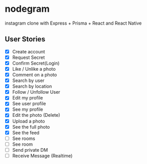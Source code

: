 # nodegram
instagram clone with Express + Prisma + React and React Native


## User Stories

 - [X] Create account
 - [X] Request Secret
 - [X] Confirm Secret(Login)
 - [X] Like / Unlike a photo
 - [X] Comment on a photo
 - [X] Search by user
 - [X] Search by location
 - [X] Follow / Unfollow User
 - [X] Edit my profile
 - [X] See user profile
 - [X] See my profile
 - [X] Edit the photo (Delete)
 - [X] Upload a photo
 - [X] See the full photo
 - [X] See the feed
 - [ ] See rooms
 - [ ] See room
 - [ ] Send private DM
 - [ ] Receive Message (Realtime)
